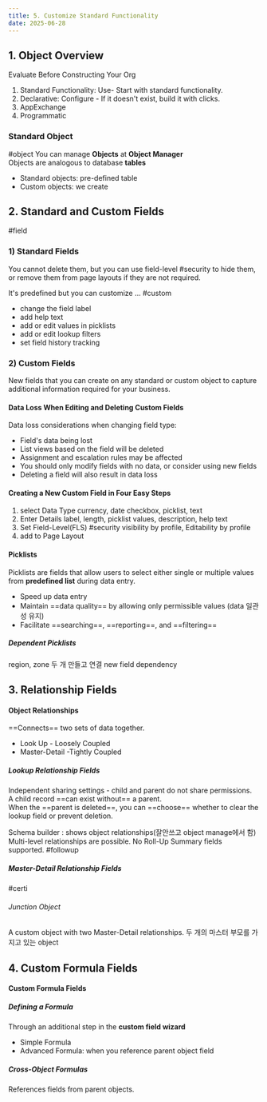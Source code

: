 ```yaml
---
title: 5. Customize Standard Functionality
date: 2025-06-28
---
```


## 1. Object Overview

Evaluate Before Constructing Your Org
1. Standard Functionality: Use- Start with standard functionality.
2. Declarative: Configure - If it doesn't exist, build it with clicks.
3. AppExchange
4. Programmatic
### Standard Object
#object
You can manage **Objects** at **Object Manager**    
Objects are analogous to database **tables**  
- Standard objects: pre-defined table
- Custom objects: we create

## 2. Standard and Custom Fields
#field
### 1) Standard Fields
You cannot delete them, but you can use field-level #security  to hide them, or remove them from page layouts if they are not required.   

It's predefined but you can customize ... #custom
- change the field label
- add help text
- add or edit values in picklists
- add or edit lookup filters
- set field history tracking

### 2) Custom Fields
New fields that you can create on any standard or custom object to capture additional information required for your business.

#### Data Loss When Editing and Deleting Custom Fields
Data loss considerations when changing field type:
- Field's data being lost
- List views based on the field will be deleted
- Assignment and escalation rules may be affected
- You should only modify fields with no data, or consider using new fields
- Deleting a field will also result in data loss

#### Creating a New Custom Field in Four Easy Steps
1. select Data Type
   currency, date checkbox, picklist, text
2. Enter Details
   label, length, picklist values, description, help text
3. Set Field-Level(FLS)  #security 
   visibility by profile, Editability by profile
4. add to Page Layout

#### Picklists
Picklists are fields that allow users to select either single or multiple values from **predefined list** during data entry.
- Speed up data entry
- Maintain ==data quality== by allowing only permissible values (data 일관성 유지)
- Facilitate ==searching==, ==reporting==, and ==filtering==

##### Dependent Picklists
region, zone 두 개 만들고 연결 new field dependency

## 3. Relationship Fields

#### Object Relationships
==Connects== two sets of data together.
- Look Up - Loosely Coupled
- Master-Detail -Tightly Coupled


##### Lookup Relationship Fields

Independent sharing settings - child and parent do not share permissions.  
A child record ==can exist without== a parent.  
When the ==parent is deleted==, you can ==choose== whether to clear the lookup field or prevent deletion.  

Schema builder : shows object relationships(잘안쓰고 object manage에서 함)  
Multi-level relationships are possible.
No Roll-Up Summary fields supported.
 #followup 

##### Master-Detail Relationship Fields 
#certi

###### Junction Object
A custom object with two Master-Detail relationships.
두 개의 마스터 부모를 가지고 있는 object


## 4. Custom Formula Fields

#### Custom Formula Fields

##### Defining a Formula
Through an additional step in the **custom field wizard**
- Simple Formula
- Advanced Formula: when you reference parent object field

##### Cross-Object Formulas
References fields from parent objects.